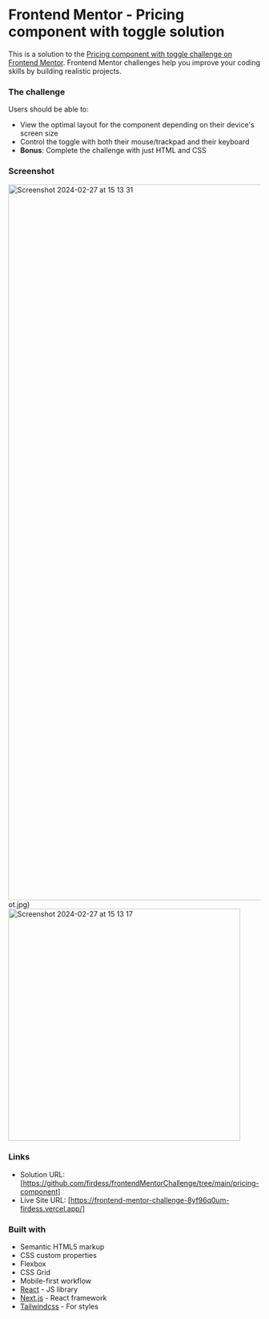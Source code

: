 # Frontend Mentor - Pricing component with toggle solution

This is a solution to the [Pricing component with toggle challenge on Frontend Mentor](https://www.frontendmentor.io/challenges/pricing-component-with-toggle-8vPwRMIC). Frontend Mentor challenges help you improve your coding skills by building realistic projects. 



### The challenge

Users should be able to:

- View the optimal layout for the component depending on their device's screen size
- Control the toggle with both their mouse/trackpad and their keyboard
- **Bonus**: Complete the challenge with just HTML and CSS

### Screenshot

<img width="1428" alt="Screenshot 2024-02-27 at 15 13 31" src="https://github.com/firdess/frontendMentorChallenge/assets/106804722/8c4ec0b9-1b0d-4acc-90af-2cf814828c94">
ot.jpg)
<img width="463" alt="Screenshot 2024-02-27 at 15 13 17" src="https://github.com/firdess/frontendMentorChallenge/assets/106804722/8ce46579-5d40-4647-acf6-ffb32cf58078">




### Links

- Solution URL: [https://github.com/firdess/frontendMentorChallenge/tree/main/pricing-component]
- Live Site URL: [https://frontend-mentor-challenge-8yf96q0um-firdess.vercel.app/]



### Built with

- Semantic HTML5 markup
- CSS custom properties
- Flexbox
- CSS Grid
- Mobile-first workflow
- [React](https://reactjs.org/) - JS library
- [Next.js](https://nextjs.org/) - React framework
- [Tailwindcss](https://tailwindcss.com/) - For styles

